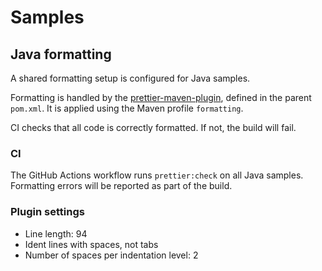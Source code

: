 # Samples

## Java formatting

A shared formatting setup is configured for Java samples.

Formatting is handled by the [prettier-maven-plugin](https://github.com/HubSpot/prettier-maven-plugin), defined in the parent `pom.xml`. It is applied using the Maven profile `formatting`.

CI checks that all code is correctly formatted. If not, the build will fail.

### CI

The GitHub Actions workflow runs `prettier:check` on all Java samples. Formatting errors will be reported as part of the build.

### Plugin settings

- Line length: 94
- Ident lines with spaces, not tabs
- Number of spaces per indentation level: 2

